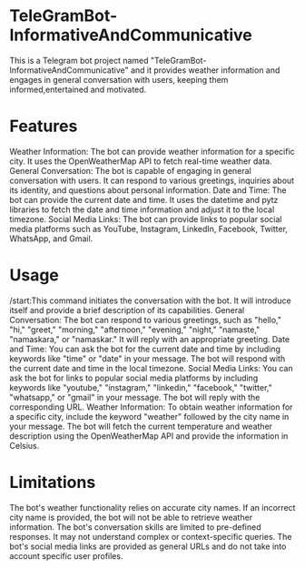# TeleGramBot-InformativeAndCommunicative
This is a Telegram bot project named "TeleGramBot-InformativeAndCommunicative" and it provides weather information and engages in general conversation with users, keeping them informed,entertained and motivated.
# Features
Weather Information: The bot can provide weather information for a specific city. It uses the OpenWeatherMap API to fetch real-time weather data.
General Conversation: The bot is capable of engaging in general conversation with users. It can respond to various greetings, inquiries about its identity, and questions about personal information.
Date and Time: The bot can provide the current date and time. It uses the datetime and pytz libraries to fetch the date and time information and adjust it to the local timezone.
Social Media Links: The bot can provide links to popular social media platforms such as YouTube, Instagram, LinkedIn, Facebook, Twitter, WhatsApp, and Gmail.
# Usage
/start:This command initiates the conversation with the bot. It will introduce itself and provide a brief description of its capabilities.
General Conversation: The bot can respond to various greetings, such as "hello," "hi," "greet," "morning," "afternoon," "evening," "night," "namaste," "namaskara," or "namaskar." It will reply with an appropriate greeting.
Date and Time: You can ask the bot for the current date and time by including keywords like "time" or "date" in your message. The bot will respond with the current date and time in the local timezone.
Social Media Links: You can ask the bot for links to popular social media platforms by including keywords like "youtube," "instagram," "linkedin," "facebook," "twitter," "whatsapp," or "gmail" in your message. The bot will reply with the corresponding URL.
Weather Information: To obtain weather information for a specific city, include the keyword "weather" followed by the city name in your message. The bot will fetch the current temperature and weather description using the OpenWeatherMap API and provide the information in Celsius.
# Limitations
The bot's weather functionality relies on accurate city names. If an incorrect city name is provided, the bot will not be able to retrieve weather information.
The bot's conversation skills are limited to pre-defined responses. It may not understand complex or context-specific queries.
The bot's social media links are provided as general URLs and do not take into account specific user profiles.
